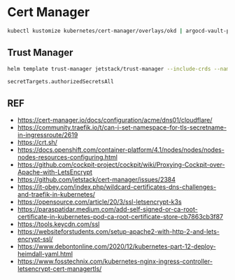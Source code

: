 # Cert Manager

```bash
kubectl kustomize kubernetes/cert-manager/overlays/okd | argocd-vault-plugin generate - | kubectl apply -f -
```

## Trust Manager

```bash
helm template trust-manager jetstack/trust-manager --include-crds --namespace cert-manager -f kubernetes/cert-manager/trust-values.yaml

secretTargets.authorizedSecretsAll
```

## REF

- <https://cert-manager.io/docs/configuration/acme/dns01/cloudflare/>
- <https://community.traefik.io/t/can-i-set-namespace-for-tls-secretname-in-ingressroute/2619>
- <https://crt.sh/>
- <https://docs.openshift.com/container-platform/4.1/nodes/nodes/nodes-nodes-resources-configuring.html>
- <https://github.com/cockpit-project/cockpit/wiki/Proxying-Cockpit-over-Apache-with-LetsEncrypt>
- <https://github.com/jetstack/cert-manager/issues/2384>
- <https://it-obey.com/index.php/wildcard-certificates-dns-challenges-and-traefik-in-kubernetes/>
- <https://opensource.com/article/20/3/ssl-letsencrypt-k3s>
- <https://paraspatidar.medium.com/add-self-signed-or-ca-root-certificate-in-kubernetes-pod-ca-root-certificate-store-cb7863cb3f87>
- <https://tools.keycdn.com/ssl>
- <https://websiteforstudents.com/setup-apache2-with-http-2-and-lets-encrypt-ssl/>
- <https://www.debontonline.com/2020/12/kubernetes-part-12-deploy-heimdall-yaml.html>
- <https://www.fosstechnix.com/kubernetes-nginx-ingress-controller-letsencrypt-cert-managertls/>
